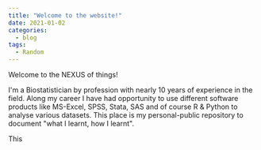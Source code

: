 ```yaml
---
title: "Welcome to the website!"
date: 2021-01-02
categories:
  - blog
tags:
  - Random
---
```



Welcome to the NEXUS of things!

I'm a Biostatistician by profession with nearly 10 years of experience in the field. Along my career I have had opportunity to use different software products like MS-Excel, SPSS, Stata, SAS and of course R & Python to analyse various datasets. This place is my personal-public repository to document "what I learnt, how I learnt". 

This
